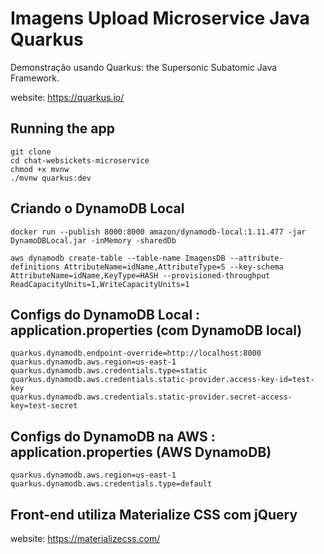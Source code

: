 # Imagens Upload Microservice Java Quarkus

Demonstração usando Quarkus: the Supersonic Subatomic Java Framework.

website: https://quarkus.io/

## Running the app

```
git clone
cd chat-websickets-microservice
chmod +x mvnw
./mvnw quarkus:dev
```

## Criando o DynamoDB Local

```
docker run --publish 8000:8000 amazon/dynamodb-local:1.11.477 -jar DynamoDBLocal.jar -inMemory -sharedDb

aws dynamodb create-table --table-name ImagensDB --attribute-definitions AttributeName=idName,AttributeType=S --key-schema AttributeName=idName,KeyType=HASH --provisioned-throughput ReadCapacityUnits=1,WriteCapacityUnits=1
```

## Configs do DynamoDB Local : application.properties (com DynamoDB local)

```
quarkus.dynamodb.endpoint-override=http://localhost:8000
quarkus.dynamodb.aws.region=us-east-1
quarkus.dynamodb.aws.credentials.type=static
quarkus.dynamodb.aws.credentials.static-provider.access-key-id=test-key
quarkus.dynamodb.aws.credentials.static-provider.secret-access-key=test-secret
```

## Configs do DynamoDB na AWS : application.properties (AWS DynamoDB)

```
quarkus.dynamodb.aws.region=us-east-1
quarkus.dynamodb.aws.credentials.type=default
```

## Front-end utiliza Materialize CSS com jQuery

website: https://materializecss.com/
